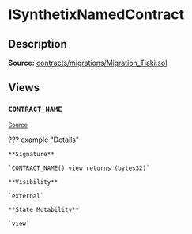 # ISynthetixNamedContract

## Description

**Source:** [contracts/migrations/Migration_Tiaki.sol](https://github.com/Synthetixio/synthetix/tree/v2.77.2/contracts/migrations/Migration_Tiaki.sol)

## Views

### `CONTRACT_NAME`

<sub>[Source](https://github.com/Synthetixio/synthetix/tree/v2.77.2/contracts/migrations/Migration_Tiaki.sol#L9)</sub>

??? example "Details"

    **Signature**

    `CONTRACT_NAME() view returns (bytes32)`

    **Visibility**

    `external`

    **State Mutability**

    `view`
